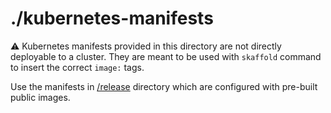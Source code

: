 # ./kubernetes-manifests

:warning: Kubernetes manifests provided in this directory are not directly
deployable to a cluster. They are meant to be used with `skaffold` command to
insert the correct `image:` tags.

Use the manifests in [/release](/release) directory which are configured with
pre-built public images.